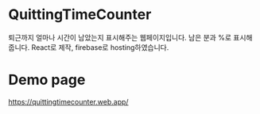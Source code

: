 # QuittingTimeCounter

퇴근까지 얼마나 시간이 남았는지 표시해주는 웹페이지입니다.
남은 분과 %로 표시해줍니다.
React로 제작, firebase로 hosting하였습니다. 

# Demo page
https://quittingtimecounter.web.app/
